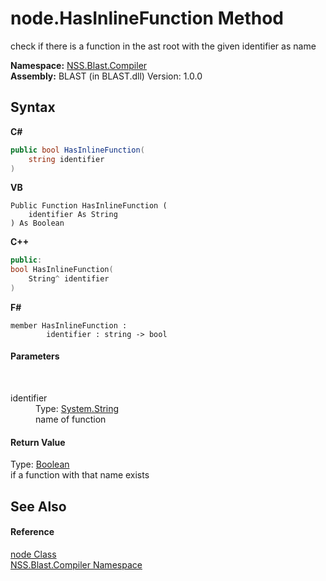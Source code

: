 # node.HasInlineFunction Method 
 

check if there is a function in the ast root with the given identifier as name

**Namespace:**&nbsp;<a href="26a25caa-f50b-92ad-f15c-dbb9db1493ae.md">NSS.Blast.Compiler</a><br />**Assembly:**&nbsp;BLAST (in BLAST.dll) Version: 1.0.0

## Syntax

**C#**<br />
``` C#
public bool HasInlineFunction(
	string identifier
)
```

**VB**<br />
``` VB
Public Function HasInlineFunction ( 
	identifier As String
) As Boolean
```

**C++**<br />
``` C++
public:
bool HasInlineFunction(
	String^ identifier
)
```

**F#**<br />
``` F#
member HasInlineFunction : 
        identifier : string -> bool 

```


#### Parameters
&nbsp;<dl><dt>identifier</dt><dd>Type: <a href="https://docs.microsoft.com/dotnet/api/system.string" target="_blank" rel="noopener noreferrer">System.String</a><br />name of function</dd></dl>

#### Return Value
Type: <a href="https://docs.microsoft.com/dotnet/api/system.boolean" target="_blank" rel="noopener noreferrer">Boolean</a><br />if a function with that name exists

## See Also


#### Reference
<a href="7dc9b7e9-64ad-f224-ae1a-4e6639739f56.md">node Class</a><br /><a href="26a25caa-f50b-92ad-f15c-dbb9db1493ae.md">NSS.Blast.Compiler Namespace</a><br />